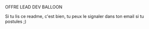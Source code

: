 OFFRE LEAD DEV BALLOON

Si tu lis ce readme, c'est bien, tu peux le signaler dans ton email si tu postules ;)
